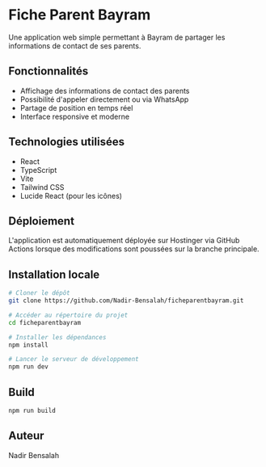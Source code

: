 # Fiche Parent Bayram

Une application web simple permettant à Bayram de partager les informations de contact de ses parents.

## Fonctionnalités

- Affichage des informations de contact des parents
- Possibilité d'appeler directement ou via WhatsApp
- Partage de position en temps réel
- Interface responsive et moderne

## Technologies utilisées

- React
- TypeScript
- Vite
- Tailwind CSS
- Lucide React (pour les icônes)

## Déploiement

L'application est automatiquement déployée sur Hostinger via GitHub Actions lorsque des modifications sont poussées sur la branche principale.

## Installation locale

```bash
# Cloner le dépôt
git clone https://github.com/Nadir-Bensalah/ficheparentbayram.git

# Accéder au répertoire du projet
cd ficheparentbayram

# Installer les dépendances
npm install

# Lancer le serveur de développement
npm run dev
```

## Build

```bash
npm run build
```

## Auteur

Nadir Bensalah
